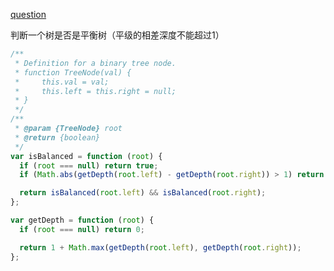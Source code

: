 [question](https://leetcode.com/problems/balanced-binary-tree/)

判断一个树是否是平衡树（平级的相差深度不能超过1）

```js
/**
 * Definition for a binary tree node.
 * function TreeNode(val) {
 *     this.val = val;
 *     this.left = this.right = null;
 * }
 */
/**
 * @param {TreeNode} root
 * @return {boolean}
 */
var isBalanced = function (root) {
  if (root === null) return true;
  if (Math.abs(getDepth(root.left) - getDepth(root.right)) > 1) return false;

  return isBalanced(root.left) && isBalanced(root.right);
};

var getDepth = function (root) {
  if (root === null) return 0;

  return 1 + Math.max(getDepth(root.left), getDepth(root.right));
};

```